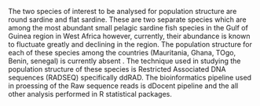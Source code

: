 The two species of interest to be analysed for population structure are round sardine  and flat sardine.
These are two separate species which are among the most abundant small pelagic sardine fish species in the Gulf of Guinea region in West Africa however, currently, their abundance is known to fluctuate greatly and declining in the region. The population structure for each of these species among the countries (Mauritania, Ghana, TOgo, Benin, senegal) is currently absent . The technique used in studying the population structure of these species is Restricted Associated DNA sequences (RADSEQ) specifically ddRAD.
The bioinformatics pipeline used in proessing of the Raw sequence reads is dDocent pipeline and the all other analysis performed in R statistical packages.





